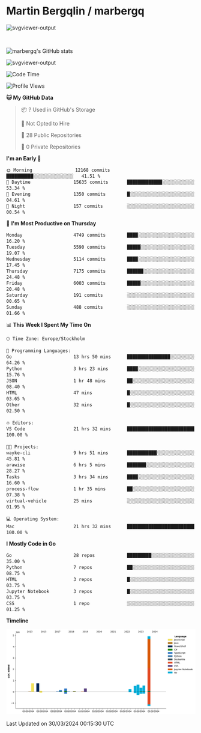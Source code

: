 # Martin Bergqlin / marbergq

![svgviewer-output](https://user-images.githubusercontent.com/2405410/206014777-22d41ecb-c24f-421d-b7d9-bba2cb5bb0de.svg)

<br>

<!--- [![Martin's Week](https://github-readme-stats.vercel.app/api/wakatime?username=marbergq&theme=dark)](https://github.com/anuraghazra/github-readme-stats) -->

![marbergq's GitHub stats](https://github-readme-stats.vercel.app/api?username=marbergq&count_private=true&show_icons=true)

![svgviewer-output](https://wakatime.com/badge/user/3f0a2069-6683-4e19-9a4a-7d21ea815067.svg)

<!--START_SECTION:waka-->
![Code Time](http://img.shields.io/badge/Code%20Time-3%2C885%20hrs%2011%20mins-blue)

![Profile Views](http://img.shields.io/badge/Profile%20Views-0-blue)

**🐱 My GitHub Data** 

> 📦 ? Used in GitHub's Storage 
 > 
> 🚫 Not Opted to Hire
 > 
> 📜 28 Public Repositories 
 > 
> 🔑 0 Private Repositories 
 > 
**I'm an Early 🐤** 

```text
🌞 Morning                12168 commits       ██████████░░░░░░░░░░░░░░░   41.51 % 
🌆 Daytime                15635 commits       █████████████░░░░░░░░░░░░   53.34 % 
🌃 Evening                1350 commits        █░░░░░░░░░░░░░░░░░░░░░░░░   04.61 % 
🌙 Night                  157 commits         ░░░░░░░░░░░░░░░░░░░░░░░░░   00.54 % 
```
📅 **I'm Most Productive on Thursday** 

```text
Monday                   4749 commits        ████░░░░░░░░░░░░░░░░░░░░░   16.20 % 
Tuesday                  5590 commits        █████░░░░░░░░░░░░░░░░░░░░   19.07 % 
Wednesday                5114 commits        ████░░░░░░░░░░░░░░░░░░░░░   17.45 % 
Thursday                 7175 commits        ██████░░░░░░░░░░░░░░░░░░░   24.48 % 
Friday                   6003 commits        █████░░░░░░░░░░░░░░░░░░░░   20.48 % 
Saturday                 191 commits         ░░░░░░░░░░░░░░░░░░░░░░░░░   00.65 % 
Sunday                   488 commits         ░░░░░░░░░░░░░░░░░░░░░░░░░   01.66 % 
```


📊 **This Week I Spent My Time On** 

```text
🕑︎ Time Zone: Europe/Stockholm

💬 Programming Languages: 
Go                       13 hrs 50 mins      ████████████████░░░░░░░░░   64.26 % 
Python                   3 hrs 23 mins       ████░░░░░░░░░░░░░░░░░░░░░   15.76 % 
JSON                     1 hr 48 mins        ██░░░░░░░░░░░░░░░░░░░░░░░   08.40 % 
HTML                     47 mins             █░░░░░░░░░░░░░░░░░░░░░░░░   03.65 % 
Other                    32 mins             █░░░░░░░░░░░░░░░░░░░░░░░░   02.50 % 

🔥 Editors: 
VS Code                  21 hrs 32 mins      █████████████████████████   100.00 % 

🐱‍💻 Projects: 
wayke-cli                9 hrs 51 mins       ███████████░░░░░░░░░░░░░░   45.81 % 
arawise                  6 hrs 5 mins        ███████░░░░░░░░░░░░░░░░░░   28.27 % 
Tasks                    3 hrs 34 mins       ████░░░░░░░░░░░░░░░░░░░░░   16.60 % 
process-flow             1 hr 35 mins        ██░░░░░░░░░░░░░░░░░░░░░░░   07.38 % 
virtual-vehicle          25 mins             ░░░░░░░░░░░░░░░░░░░░░░░░░   01.95 % 

💻 Operating System: 
Mac                      21 hrs 32 mins      █████████████████████████   100.00 % 
```

**I Mostly Code in Go** 

```text
Go                       28 repos            █████████░░░░░░░░░░░░░░░░   35.00 % 
Python                   7 repos             ██░░░░░░░░░░░░░░░░░░░░░░░   08.75 % 
HTML                     3 repos             █░░░░░░░░░░░░░░░░░░░░░░░░   03.75 % 
Jupyter Notebook         3 repos             █░░░░░░░░░░░░░░░░░░░░░░░░   03.75 % 
CSS                      1 repo              ░░░░░░░░░░░░░░░░░░░░░░░░░   01.25 % 
```



**Timeline**

![Lines of Code chart](https://raw.githubusercontent.com/marbergq/marbergq/main/assets/bar_graph.png)


 Last Updated on 30/03/2024 00:15:30 UTC
<!--END_SECTION:waka-->
